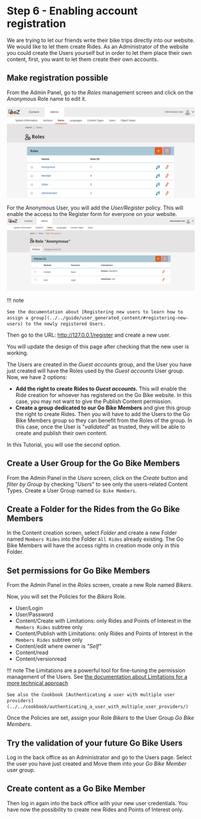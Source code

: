 # Step 6 - Enabling account registration

We are trying to let our friends write their bike trips directly into our website. We would like to let them create Rides. As an Administrator of the website you could create the Users yourself but in order to let them place their own content, first, you want to let them create their own accounts.

## Make registration possible

From the Admin Panel, go to the _Roles_ management screen and click on the _Anonymous_ Role name to edit it.

![step_6_role_mgmt_screen](img/step_6_role_mgmt_screen.png)

For the Anonymous User, you will add the _User/Register_ policy. This will enable the access to the Register form for everyone on your website.
![step6_admin_anonymous_policies](img/step6_admin_anonymous_policies.png)

!!! note

    See the documentation about [Registering new users to learn how to assign a group](../../guide/user_generated_content/#registering-new-users) to the newly registered Users.
Then go to the URL: http://127.0.0.1/register and create a new user.

You will update the design of this page after checking that the new user is working.

The Users are created in the _Guest accounts_ group, and the User you have just created will have the Roles used by the _Guest accounts_ User group.
Now, we have 2 options:

* **Add the right to create Rides to _Guest accounts_.** This will enable the Ride creation for whoever has registered on the Go Bike website. In this case, you may not want to give the Publish Content permission.
* **Create a group dedicated to our Go Bike Members** and give this group the right to create Rides. Then you will have to add the Users to the Go Bike Members group so they can benefit from the Roles of the group. In this case, once the User is "_validated_" as trusted, they will be able to create and publish their own content.

In this Tutorial, you will use the second option.

## Create a User Group for the Go Bike Members

From the Admin Panel in the _Users_ screen, click on the *Create* button and _filter by Group_ by checking "_Users_" to see only the users-related Content Types. Create a User Group named `Go Bike Members`.

## Create a Folder for the Rides from the Go Bike Members

In the Content creation screen, select _Folder_ and create a new Folder named `Members Rides` into the Folder `All Rides` already existing. The Go Bike Members will have the access rights in creation mode only in this Folder.

## Set permissions for Go Bike Members

From the Admin Panel in the _Roles_ screen, create a new Role named *Bikers*.

Now, you will set the Policies for the _Bikers_ Role.

- User/Login
- User/Password
- Content/Create with Limitations: only Rides and Points of Interest in the `Members Rides` subtree only
- Content/Publish with Limitations: only Rides and Points of Interest in the `Members Rides` subtree only
- Content/edit where owner is _"Self"_
- Content/read
- Content/versionread


!!! note
    The Limitations are a powerful tool for fine-tuning the permission management of the Users.
    See [the documentation about Limitations for a more technical approach](../../guide/repository/#usergrouplimitation)

    See also the Cookbook [Authenticating a user with multiple user providers](../../cookbook/authenticating_a_user_with_multiple_user_providers/)

Once the Policies are set, assign your Role *Bikers* to the User Group *Go Bike Members*.

## Try the validation of your future Go Bike Users

Log in the back office as an Administrator and go to the Users page. Select the user you have just created and Move them into your *Go Bike Member* user group.

## Create content as a Go Bike Member

Then log in again into the back office with your new user credentials.
You have now the possibility to create new Rides and Points of Interest only.
